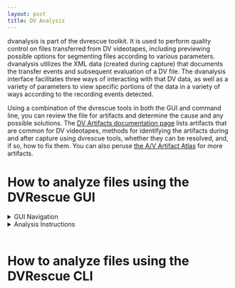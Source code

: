 ```yaml
---
layout: post
title: DV Analysis
---
```


dvanalysis is part of the dvrescue toolkit. It is used to perform quality control on files transferred from DV videotapes, including previewing possible options for segmenting files according to various parameters. dvanalysis utilizes the XML data (created during capture) that documents the transfer events and subsequent evaluation of a DV file. The dvanalysis interface facilitates three ways of interacting with that DV data, as well as a variety of parameters to view specific portions of the data in a variety of ways according to the recording events detected.

Using a combination of the dvrescue tools in both the GUI and command line, you can review the file for artifacts and determine the cause and any possible solutions. The <a href="{{ site.baseurl }}/sections/artifacts.html" target="blank">DV Artifacts documentation page</a> lists artifacts that are common for DV videotapes, methods for identifying the artifacts during and after capture using dvrescue tools, whether they can be resolved, and, if so, how to fix them. You can also peruse <a href="https://www.avartifactatlas.com/" target="blank">the A/V Artifact Atlas</a> for more artifacts.

# How to analyze files using the DVRescue GUI

<details markdown=1>
  <summary markdown="span">GUI Navigation</summary>

## GUI Navigation

![dvanalysis_02](https://mipops.github.io/dvrescue/images/dvanalysis_02.png){:width="600px"}

### Viewer

The viewer works similarly to any other playback tool, such as ffplay. You can play, pause, skip forward or backward in the video, as well as toggle a subtitle track on and off. Using the dvplay filters enables the user to view issues present in the file such as missing blocks and frames, as well as artifacts including headclogs, scratches and dropouts. 

### Timeline Graphs

These graph views plot the frames throughout the video file. There is one interface for video and a separate one, below, for audio. They depict the timeline of a DV file and show the rate of video and audio error concealment over that timeline along with recording events such as start and stop markers and jumps in timecodes.

If there are more than 100 frames with errors, the graph will only depict the first 100, to avoid crashing the program.

![dvanalysis_03](https://mipops.github.io/dvrescue/images/dvanalysis_03.png){:width="600px"}

Below the graphs you can zoom in and out to focus on certain parts of the timeline.

### Frame Table

The table view contains a complete list of interesting frames. By “interesting” we mean that the frame either contains an error, a record marker, or a recording setting change that has occurred.

It lists the frame number, out of all of the frames in the entire video. It also lists the timestamp and timecode, along with an icon showing why the frame was interesting. See the Icon Key below. To the far right, it shows the percentage of the video that had an error, if any.

The frame number on the far left is a link. Clicking it opens the dvloupe pop-up screen (see below). Clicking any other part of the row will cause the video viewer to jump to that point in the video.

#### Icon Key

In the table, a variety of icons will appear next to frames to flag various errors, markers and changes for the user. Below is a list of the icons, with corresponding images and descriptions.

![dvanalysis_04](https://mipops.github.io/dvrescue/images/dvanalysis_04.png){:width="300px"}

- **substantial change:** this icon will appear next to a frame marking a significant change in recording settings such as aspect ratio or audio rate change. Consider using these as potential ways to package your file to accommodate a variety of playback settings. 
- **repeat frame:** a frame is a repeat of the one prior to or after it. 
- **non-continuous jump:** a jump/break in the timecode occurred
  - **ahead:** a break in the recording time occurred, with the flagged non-continuous part starting after the previous continuous content of the tape. 
  - **back:**  a break in the recording occurred, with the flagged non-continuous part starting prior the previous continuous content of the tape.
 
![dvanalysis_05](https://mipops.github.io/dvrescue/images/dvanalysis_05.png){:width="300px"}

- **Record markers:** flags indicating the beginning or end of a recording. Some camcorders use both stop and start flags, but most use one or the other. This can be helpful for finding the beginning or end of segments that were recorded separately. It can also help with packaging, if you prefer the segments of content in separate files.

![dvanalysis_06](https://mipops.github.io/dvrescue/images/dvanalysis_06.png){:width="300px"}

- **Closed caption flags:** if closed caption tracks are present in the DV file data, these will appear next to the associated frames in the table list. If there are errors in the caption track, it will be red. If the caption track is fine, they will be gray.

### dvloupe

If you click on a frame listed in the Frame Table, a separate preview window will open with the dvloupe viewer. dvloupe will show the frame without any error concealment. All of the errors in the frame are highlighted yellow to make them easy to see.

dvloupe also shows you all of the bits of the DV stream in a hexadecimal view. These bits are color-coded for ease of reading.you can read about dvloupe in more detail in <href="https://mipops.tumblr.com/post/625667299610853376/dvrescue-workshop-1-dvpackager-and-dvloupe" target=
blank">this MIPoPS blog post</a>.

### File List

Here, all of the files you have loaded into dvanalysis are listed. Each file is summarized with basic information such as size, frame count, and first and last timecodes. You can switch between files or remove files from dvanalysis with the X. 

### Segmenting Rules

Instead of seeing the file list, you can toggle to the Segment tab in the same corner of the interface. This is a section for breaking up a single video into parts based on the presence of specific markers.

![dvanalysis_07](https://mipops.github.io/dvrescue/images/dvanalysis_07.png){:width="600px"}

- **Record start markers:** flags indicating the beginning of a recording.<br />
  This can be helpful for finding the beginning or end of segments that were recorded separately. It can also help with packaging, if you prefer the segments of content in separate files. Some camcorders use both start and stop markers, but most only use one or the other. 
- **Record stop markers:** flags indicating the end of a recording.<br />
  This can be helpful for finding the beginning or end of segments that were recorded separately. It can also help with packaging, if you prefer the segments of content in separate files. Some camcorders use both start and stop markers, but most only use one or the other. 
- **Record time break:** a break in the recording time for a tape.<br />
  This can also help to separate different content into segments.
- **Timecode break:** a break in the timecode for a recording.<br />
  Some creators used different timecodes to mark different scenes or portions of content for footage included in a final project.
- **Audio rate changes:** the rate the audio was recorded at changed, either by the frequency, or the number of channels, or both.<br />
  Audio rate changes can affect the way players handle the audio. The result might be that audio after a change sounds faster or slower. It might also cause audio to be missing for a portion of the file. Segmenting and packaging by audio rate changes is advised in these cases to ensure accurate playback of the audio for all of the content on a tape.
- **Aspect ratio changes:** the aspect ratio changes from 4/3 to 16/9 (or 16/9 to 4/3).<br />
  Similarly to audio rate changes, players cannot always adapt to accommodate both. Segmenting and packaging by aspect ratio changes (or forcing them all to be the same in the packaged file) is advised in these case to ensure accurate playback for both aspect ratios if both were recorded on a single tape.

Select your desired segmenting rules and click “Apply.” If you do not see a separate list of the segments, hover your cursor over the line below the segmenting rules. When an adjustment icon appears, click, hold and drag the border down to reveal the segment list. Check out this example video.

For more information on segments and how they can be useful, please refer to <a href="{{ site.baseurl }}/sections/packaging.html" target="blank">the dvpackager documentation</a>. Also, please see <a href="https://drive.google.com/file/d/1Y14qcKvuoZug52fMBoOmw2GbzEjt83ig/view?usp=drive_link" target="blank">Andrew Weaver’s breakdown of segmentation suggestions</a>. 

</details>

<details markdown=1>
  <summary markdown="span">Analysis Instructions</summary>

## GUI Analysis

If you just captured a tape, the file will automatically load into the Analysis tab. If you would like to review a different file in dvanalysis, you can either click on the file folder icon with a plus sign, or you can drag a .dv file into the player. dvrescue will then request permission to also write new files to the folder containing your video file.

A spinning pink wheel will appear while the file loads. The more errors contained in a video, the longer the files will take to load. Total running time (TRT) and overall file size are also factors, the greatest effect on loading time is the number of errors. The tool is gathering all of the frames that contain errors and generating the table and graphs, so the more errors present, the longer it will take to generate.

![dvanalysis_01](https://mipops.github.io/dvrescue/images/dvanalysis_01.png){:width="600px"}

Once it is finished, it will also have created an .xml file summarizing the video file and its errors. This will be saved to the folder containing the video file, as well as a sub-folder containing image files for all of the frames that contained errors. Keeping this .xml file will make the process of loading the video into dvanalysis in the future, if necessary, nearly instantaneous.

</details>
<br />

# How to analyze files using the DVRescue CLI

<br />
